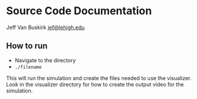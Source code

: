 # Source Code Documentation
Jeff Van Buskirk jef@lehigh.edu

## How to run
- Navigate to the directory 
- `./filename`

This will run the simulation and create the files needed to use the visualizer. Look in the visualizer directory for how to create the output video for the simulation.
